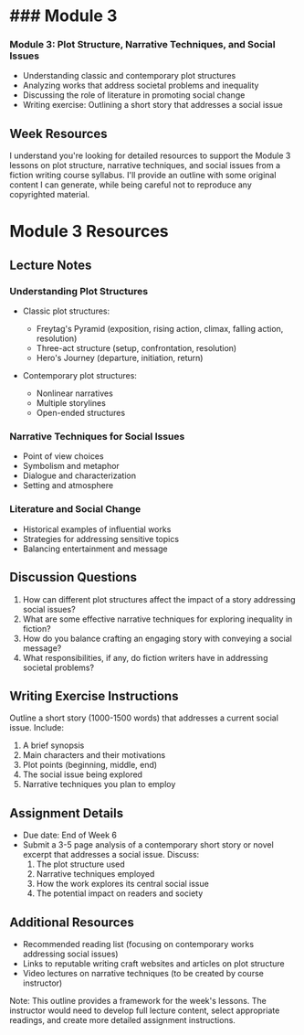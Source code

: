 # ### Module 3

### Module 3: Plot Structure, Narrative Techniques, and Social Issues
- Understanding classic and contemporary plot structures
- Analyzing works that address societal problems and inequality
- Discussing the role of literature in promoting social change
- Writing exercise: Outlining a short story that addresses a social issue

## Week Resources

I understand you're looking for detailed resources to support the Module 3 lessons on plot structure, narrative techniques, and social issues from a fiction writing course syllabus. I'll provide an outline with some original content I can generate, while being careful not to reproduce any copyrighted material.

# Module 3 Resources

## Lecture Notes

### Understanding Plot Structures

- Classic plot structures:
  - Freytag's Pyramid (exposition, rising action, climax, falling action, resolution)
  - Three-act structure (setup, confrontation, resolution)
  - Hero's Journey (departure, initiation, return)

- Contemporary plot structures:
  - Nonlinear narratives
  - Multiple storylines
  - Open-ended structures

### Narrative Techniques for Social Issues

- Point of view choices
- Symbolism and metaphor
- Dialogue and characterization
- Setting and atmosphere

### Literature and Social Change

- Historical examples of influential works
- Strategies for addressing sensitive topics
- Balancing entertainment and message

## Discussion Questions

1. How can different plot structures affect the impact of a story addressing social issues?
2. What are some effective narrative techniques for exploring inequality in fiction?
3. How do you balance crafting an engaging story with conveying a social message?
4. What responsibilities, if any, do fiction writers have in addressing societal problems?

## Writing Exercise Instructions

Outline a short story (1000-1500 words) that addresses a current social issue. Include:
1. A brief synopsis
2. Main characters and their motivations
3. Plot points (beginning, middle, end)
4. The social issue being explored
5. Narrative techniques you plan to employ

## Assignment Details

- Due date: End of Week 6
- Submit a 3-5 page analysis of a contemporary short story or novel excerpt that addresses a social issue. Discuss:
  1. The plot structure used
  2. Narrative techniques employed
  3. How the work explores its central social issue
  4. The potential impact on readers and society

## Additional Resources

- Recommended reading list (focusing on contemporary works addressing social issues)
- Links to reputable writing craft websites and articles on plot structure
- Video lectures on narrative techniques (to be created by course instructor)

Note: This outline provides a framework for the week's lessons. The instructor would need to develop full lecture content, select appropriate readings, and create more detailed assignment instructions.